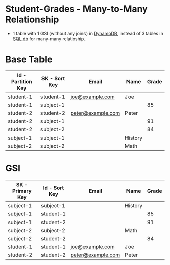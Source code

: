 # Student-Grades - Many-to-Many Relationship
- 1 table with 1 GSI (without any joins) in [DynamoDB](../Readme.md), instead of 3 tables in [SQL db](https://github.com/Anshul619/HLD-System-Designs/blob/main/1_Databases/7_SQL-Databases/Readme.md) for many-many relatioship.

# Base Table

| Id - Partition Key | SK - Sort Key | Email             | Name    | Grade |
|--------------------|---------------|-------------------|---------|-------|
| student-1          | student-1     | joe@example.com   | Joe     |       |
| student-1          | subject-1     |                   |         | 85    |
| student-2          | student-2     | peter@example.com | Peter   |       |
| student-2          | subject-1     |                   |         | 91    |
| student-2          | subject-2     |                   |         | 84    |
| subject-1          | subject-1     |                   | History |       |
| subject-2          | subject-2     |                   | Math    |       |

# GSI

| SK - Primary Key | Id - Sort Key | Email             | Name    | Grade |
|------------------|---------------|-------------------|---------|-------|
| subject-1        | subject-1     |                   | History |       |
| subject-1        | student-1     |                   |         | 85    |
| subject-1        | student-2     |                   |         | 91    |
| subject-2        | subject-2     |                   | Math    |       |
| subject-2        | student-2     |                   |         | 84    |
| student-1        | student-1     | joe@example.com   | Joe     |       |
| student-2        | student-2     | peter@example.com | Peter   |       |

